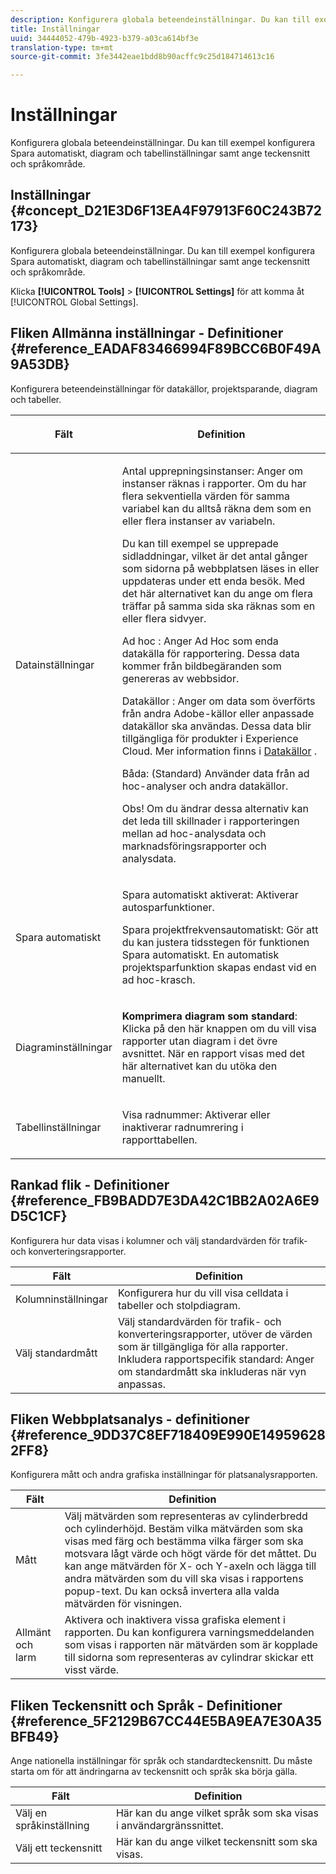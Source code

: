 ```yaml
---
description: Konfigurera globala beteendeinställningar. Du kan till exempel konfigurera Spara automatiskt, diagram och tabellinställningar samt ange teckensnitt och språkområde.
title: Inställningar
uuid: 34444052-479b-4923-b379-a03ca614bf3e
translation-type: tm+mt
source-git-commit: 3fe3442eae1bdd8b90acffc9c25d184714613c16

---
```



# Inställningar

Konfigurera globala beteendeinställningar. Du kan till exempel konfigurera Spara automatiskt, diagram och tabellinställningar samt ange teckensnitt och språkområde.

## Inställningar {#concept_D21E3D6F13EA4F97913F60C243B72173}

Konfigurera globala beteendeinställningar. Du kan till exempel konfigurera Spara automatiskt, diagram och tabellinställningar samt ange teckensnitt och språkområde.

Klicka **[!UICONTROL Tools]** > **[!UICONTROL Settings]** för att komma åt [!UICONTROL Global Settings].

## Fliken Allmänna inställningar - Definitioner {#reference_EADAF83466994F89BCC6B0F49A9A53DB}

Konfigurera beteendeinställningar för datakällor, projektsparande, diagram och tabeller.

<!-- 

r_dsc_general_settings.xml

 -->

<table id="table_C18A0F1C9E214EB585A29801BA2400F8"> 
 <thead> 
  <tr> 
   <th colname="col1" class="entry"> <p>Fält </p> </th> 
   <th colname="col2" class="entry"> <p>Definition </p> </th> 
  </tr> 
 </thead>
 <tbody> 
  <tr> 
   <td colname="col1"> <p> Datainställningar </p> </td> 
   <td colname="col2"> <p> <span class="uicontrol"> Antal upprepningsinstanser</span>: Anger om instanser räknas i rapporter. Om du har flera sekventiella värden för samma variabel kan du alltså räkna dem som en eller flera instanser av variabeln. </p> <p>Du kan till exempel se upprepade sidladdningar, vilket är det antal gånger som sidorna på webbplatsen läses in eller uppdateras under ett enda besök. Med det här alternativet kan du ange om flera träffar på samma sida ska räknas som en eller flera sidvyer. </p> <p> <span class="uicontrol"> <span class="keyword"> Ad hoc</span> </span>: Anger <span class="keyword"> Ad Hoc</span> som enda datakälla för rapportering. Dessa data kommer från bildbegäranden som genereras av webbsidor. </p> <p> <span class="uicontrol"> <span class="keyword"> Datakällor</span> </span>: Anger om data som överförts från andra Adobe-källor eller anpassade datakällor ska användas. Dessa data blir tillgängliga för produkter i <span class="keyword"> Experience Cloud</span>. Mer information finns i <a href="https://docs.adobe.com/content/help/en/analytics/import/data-sources/datasrc-home.html"  > Datakällor</a> . </p> <p> <span class="uicontrol"> Båda</span>: (Standard) Använder data från <span class="keyword"> ad hoc-analyser</span> och andra datakällor. </p> <p>Obs! Om du ändrar dessa alternativ kan det leda till skillnader i rapporteringen mellan <span class="keyword"> ad hoc-analysdata</span> och marknadsföringsrapporter <span class="keyword"> och analysdata.</span> </p> </td> 
  </tr> 
  <tr> 
   <td colname="col1"> <p> Spara automatiskt </p> </td> 
   <td colname="col2"> <p> <span class="uicontrol"> Spara automatiskt aktiverat</span>: Aktiverar autosparfunktioner. </p> <p> <span class="uicontrol"> Spara projektfrekvens</span>automatiskt: Gör att du kan justera tidsstegen för funktionen Spara automatiskt. En automatisk projektsparfunktion skapas endast vid en ad hoc-krasch. </p> </td> 
  </tr> 
  <tr> 
   <td colname="col1"> <p> Diagraminställningar </p> </td> 
   <td colname="col2"> <p><b>Komprimera diagram som standard</b>: Klicka på den här knappen om du vill visa rapporter utan diagram i det övre avsnittet. När en rapport visas med det här alternativet kan du utöka den manuellt. </p> </td> 
  </tr> 
  <tr> 
   <td colname="col1"> <p> Tabellinställningar </p> </td> 
   <td colname="col2"> <p> <span class="uicontrol"> Visa radnummer</span>: Aktiverar eller inaktiverar radnumrering i rapporttabellen. </p> </td> 
  </tr> 
 </tbody> 
</table>

## Rankad flik - Definitioner {#reference_FB9BADD7E3DA42C1BB2A02A6E9D5C1CF}

Konfigurera hur data visas i kolumner och välj standardvärden för trafik- och konverteringsrapporter.

<!-- 

r_dsc_ranked_tab.xml

 -->

| Fält | Definition |
|--- |--- |
| Kolumninställningar | Konfigurera hur du vill visa celldata i tabeller och stolpdiagram. |
| Välj standardmått | Välj standardvärden för trafik- och konverteringsrapporter, utöver de värden som är tillgängliga för alla rapporter.    Inkludera rapportspecifik standard: Anger om standardmått ska inkluderas när vyn anpassas. |

## Fliken Webbplatsanalys - definitioner {#reference_9DD37C8EF718409E990E149596282FF8}

Konfigurera mått och andra grafiska inställningar för platsanalysrapporten.

<!-- 

r_dsc_site_analysis_tab.xml

 -->

| Fält | Definition |
|--- |--- |
| Mått | Välj mätvärden som representeras av cylinderbredd och cylinderhöjd. Bestäm vilka mätvärden som ska visas med färg och bestämma vilka färger som ska motsvara lågt värde och högt värde för det måttet. Du kan ange mätvärden för X- och Y-axeln och lägga till andra mätvärden som du vill ska visas i rapportens popup-text. Du kan också invertera alla valda mätvärden för visningen. |
| Allmänt och larm | Aktivera och inaktivera vissa grafiska element i rapporten. Du kan konfigurera varningsmeddelanden som visas i rapporten när mätvärden som är kopplade till sidorna som representeras av cylindrar skickar ett visst värde. |

## Fliken Teckensnitt och Språk - Definitioner {#reference_5F2129B67CC44E5BA9EA7E30A35BFB49}

Ange nationella inställningar för språk och standardteckensnitt. Du måste starta om för att ändringarna av teckensnitt och språk ska börja gälla.

<!-- 

r_dsc_font_locale.xml

 -->

| Fält | Definition |
|--- |--- |
| Välj en språkinställning | Här kan du ange vilket språk som ska visas i användargränssnittet. |
| Välj ett teckensnitt | Här kan du ange vilket teckensnitt som ska visas. |
